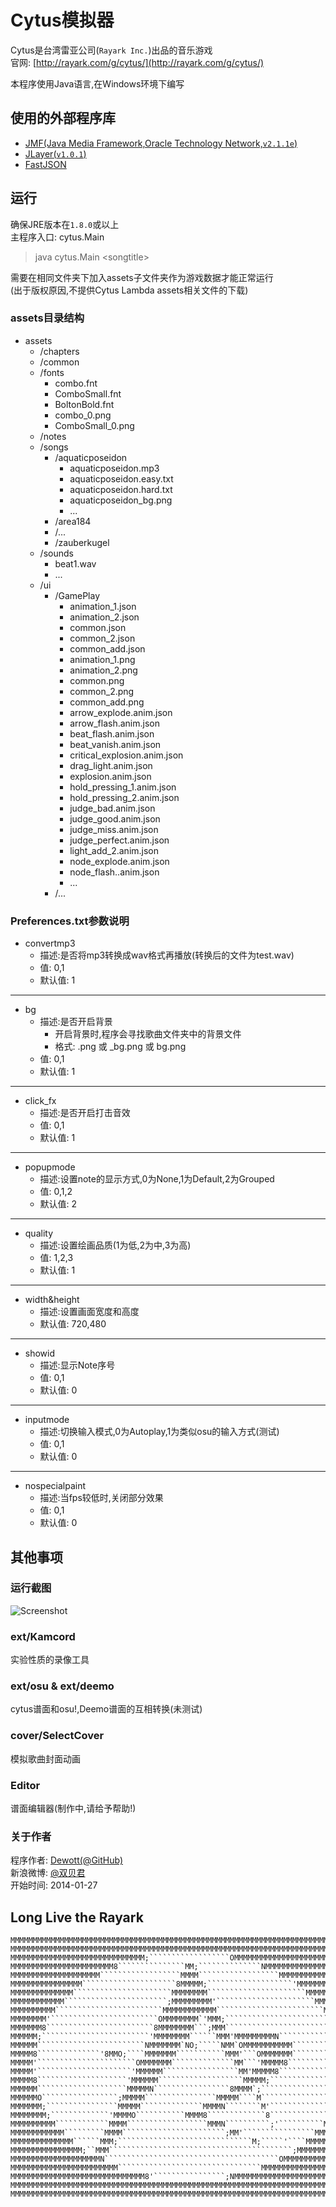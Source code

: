 Cytus模拟器
============
Cytus是台湾雷亚公司(`Rayark Inc.`)出品的音乐游戏  
官网: [http://rayark.com/g/cytus/](http://rayark.com/g/cytus/)   

本程序使用Java语言,在Windows环境下编写  

使用的外部程序库
------------
- [JMF(Java Media Framework,Oracle Technology Network,`v2.1.1e`)](http://www.oracle.com/technetwork/java/javase/download-142937.html)
- [JLayer(`v1.0.1`)](http://www.javazoom.net/javalayer/javalayer.html)
- [FastJSON](https://github.com/alibaba/fastjson)

运行
------------
确保JRE版本在`1.8.0`或以上  
主程序入口: cytus.Main  
> java cytus.Main &lt;songtitle&gt;

需要在相同文件夹下加入assets子文件夹作为游戏数据才能正常运行  
(出于版权原因,不提供Cytus Lambda assets相关文件的下载)  

### assets目录结构
- assets  
	- /chapters  
	- /common  
	- /fonts
		- combo.fnt  
		- ComboSmall.fnt  
		- BoltonBold.fnt  
		- combo_0.png  
		- ComboSmall_0.png  
	- /notes  
	- /songs
		- /aquaticposeidon
			- aquaticposeidon.mp3
			- aquaticposeidon.easy.txt
			- aquaticposeidon.hard.txt
			- aquaticposeidon_bg.png
			- ...
		- /area184
		- /...
		- /zauberkugel
	- /sounds
		- beat1.wav
		- ...
	- /ui
		- /GamePlay
			- animation_1.json
			- animation_2.json
			- common.json
			- common_2.json
			- common_add.json
			- animation_1.png
			- animation_2.png
			- common.png
			- common_2.png
			- common_add.png
			- arrow_explode.anim.json
			- arrow_flash.anim.json
			- beat_flash.anim.json
			- beat_vanish.anim.json
			- critical_explosion.anim.json
			- drag_light.anim.json
			- explosion.anim.json
			- hold_pressing_1.anim.json
			- hold_pressing_2.anim.json
			- judge_bad.anim.json
			- judge_good.anim.json
			- judge_miss.anim.json
			- judge_perfect.anim.json
			- light_add_2.anim.json
			- node_explode.anim.json
			- node_flash..anim.json
			- ...
		- /...


### Preferences.txt参数说明
- convertmp3
	- 描述:是否将mp3转换成wav格式再播放(转换后的文件为test.wav)  
	- 值: 0,1  
	- 默认值: 1

----------

- bg
	- 描述:是否开启背景
		- 开启背景时,程序会寻找歌曲文件夹中的背景文件  
		- 格式: <songtitle>.png 或 <songtitle>_bg.png 或 bg.png  
	- 值: 0,1  
	- 默认值: 1

----------

- click_fx
	- 描述:是否开启打击音效 
	- 值: 0,1  
	- 默认值: 1

----------

- popupmode
	- 描述:设置note的显示方式,0为None,1为Default,2为Grouped  
	- 值: 0,1,2  
	- 默认值: 2

----------

- quality
	- 描述:设置绘画品质(1为低,2为中,3为高)  
	- 值: 1,2,3  
	- 默认值: 1

----------

- width&height
    - 描述:设置画面宽度和高度
    - 默认值: 720,480

----------

- showid
    - 描述:显示Note序号
    - 值: 0,1
    - 默认值: 0

----------

- inputmode
    - 描述:切换输入模式,0为Autoplay,1为类似osu的输入方式(测试)
    - 值: 0,1
    - 默认值: 0

----------

- nospecialpaint
    - 描述:当fps较低时,关闭部分效果
    - 值: 0,1
    - 默认值: 0


其他事项
-------------

### 运行截图
![Screenshot](https://github.com/Dewott/cytus/blob/master/ss.jpg) 

### ext/Kamcord 
实验性质的录像工具 

### ext/osu & ext/deemo
cytus谱面和osu!,Deemo谱面的互相转换(未测试)  

### cover/SelectCover
模拟歌曲封面动画 

### Editor
谱面编辑器(制作中,请给予帮助!)  

### 关于作者
程序作者: [Dewott(@GitHub)](https://github.com/Dewott/cytus)   
新浪微博: [@双贝君](http://weibo.com/Dewott502/)  
开始时间: 2014-01-27

Long Live the Rayark
------------
    MMMMMMMMMMMMMMMMMMMMMMMMMMMMMMMMMMMMMMMMMMMMMMMMMMMMMMMMMMMMMMMMMMMMMMMMMMMMMMMM
    MMMMMMMMMMMMMMMMMMMMMMMMMMMMMMMMMMMMMMMMMMMMMMMMMMMMMMMMMMMMMMMMMMMMMMMMMMMMMMMM
    MMMMMMMMMMMMMMMMMMMMMMMMMMMMMM;``````````````````OMMMMMMMMMMMMMMMMMMMMMMMMMMMMMM
    MMMMMMMMMMMMMMMMMMMMMMM8```````````````MM;``````````````NMMMMMMMMMMMMMMMMMMMMMMM
    MMMMMMMMMMMMMMMMMMMM``````````````````MMMM``````````````````MMMMMMMMMMMMMMMMMMMM
    MMMMMMMMMMMMMMMM`````````````````````8MMMMM;```````````````````'MMMMMMMMMMMMMMMM
    MMMMMMMMMMMMMM``````````````````````MMMMMMMM``````````````````````MMMMMMMMMMMMMM
    MMMMMMMMMMMM```````````````````````;MMMMMMMMM'``````````````````````MMMMMMMMMMMM
    MMMMMMMMMM````````````````````````MMMMMMMMMMMM````````````````````````MMMMMMMMMM
    MMMMMMMM'````````````````````````OMMMMMMMM`'MMM;```````````````````````OMMMMMMMM
    MMMMMMM8````````````````````````8MMMMMMMM```;MMM````````````````````````MMMMMMMM
    MMMMMM;````````````````````````'MMMMMMMM``````MMM'MMMMMMMMMN`````````````8MMMMMM
    MMMMMM````````````````````````NMMMMMMM`NO;`````NMM`OMMMMMMMMMMM```````````MMMMMM
    MMMMM8``````````````'8MMO;````MMMMMMM```````````MMM'```OMMMMMMM```````````8MMMMM
    MMMMM'``````````````````````OMMMMMMM``````````````MM```'MMMMM8````````````;MMMMM
    MMMMM'`````````````````````'MMMMMM`````````````````MM'MMMMM8``````````````;MMMMM
    MMMMM8````````````````````'MMMMMM```````````````````MMMMM;````````````````8MMMMM
    MMMMMM````````````````````MMMMMN`````````````````8MMMM`;``````````````````MMMMMM
    MMMMMMO`````````````````;MMMMM````````````````MMMMM````M`````````````````NMMMMMM
    MMMMMMM;````````````````MMMMM``````````````MMMMN````````M'``````````````8MMMMMMM
    MMMMMMMM;`````````````'MMMMO```````````MMMM8`````````````8`````````````8MMMMMMMM
    MMMMMMMMMM````````````MMMM``````````````````MMMN``````````;'``````````MMMMMMMMMM
    MMMMMMMMMMMM`````````MMMM```````````````````````;MM'````````````````MMMMMMMMMMMM
    MMMMMMMMMMMMMM``````MMM;``````````````````````````````M;`````'````MMMMMMMMMMMMMM
    MMMMMMMMMMMMMMMM;``MMM`````````````````````````````````````````;MMMMMMMMMMMMMMMM
    MMMMMMMMMMMMMMMMMMMMN```````````````````````````````````````OMMMMMMMMMMMMMMMMMMM
    MMMMMMMMMMMMMMMMMMMMMMMM````````````````````````````````MMMMMMMMMMMMMMMMMMMMMMMM
    MMMMMMMMMMMMMMMMMMMMMMMMMMMMMM8'````````````````;NMMMMMMMMMMMMMMMMMMMMMMMMMMMMMM
    MMMMMMMMMMMMMMMMMMMMMMMMMMMMMMMMMMMMMMMMMMMMMMMMMMMMMMMMMMMMMMMMMMMMMMMMMMMMMMMM
    MMMMMMMMMMMMMMMMMMMMMMMMMMMMMMMMMMMMMMMMMMMMMMMMMMMMMMMMMMMMMMMMMMMMMMMMMMMMMMMM